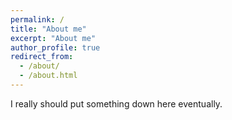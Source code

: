 ```yaml
---
permalink: /
title: "About me"
excerpt: "About me"
author_profile: true
redirect_from:
  - /about/
  - /about.html
---
```


I really should put something down here eventually.
